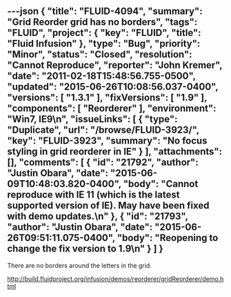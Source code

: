 ---json
{
  "title": "FLUID-4094",
  "summary": "Grid Reorder grid has no borders",
  "tags": "FLUID",
  "project": {
    "key": "FLUID",
    "title": "Fluid Infusion"
  },
  "type": "Bug",
  "priority": "Minor",
  "status": "Closed",
  "resolution": "Cannot Reproduce",
  "reporter": "John Kremer",
  "date": "2011-02-18T15:48:56.755-0500",
  "updated": "2015-06-26T10:08:56.037-0400",
  "versions": [
    "1.3.1"
  ],
  "fixVersions": [
    "1.9"
  ],
  "components": [
    "Reorderer"
  ],
  "environment": "Win7, IE9\n",
  "issueLinks": [
    {
      "type": "Duplicate",
      "url": "/browse/FLUID-3923/",
      "key": "FLUID-3923",
      "summary": "No focus styling in grid reorderer in IE"
    }
  ],
  "attachments": [],
  "comments": [
    {
      "id": "21792",
      "author": "Justin Obara",
      "date": "2015-06-09T10:48:03.820-0400",
      "body": "Cannot reproduce with IE 11 (which is the latest supported version of IE). May have been fixed with demo updates.\n"
    },
    {
      "id": "21793",
      "author": "Justin Obara",
      "date": "2015-06-26T09:51:11.075-0400",
      "body": "Reopening to change the fix version to 1.9\n"
    }
  ]
}
---
There are no borders around the letters in the grid.

<http://build.fluidproject.org/infusion/demos/reorderer/gridReorderer/demo.html>

        